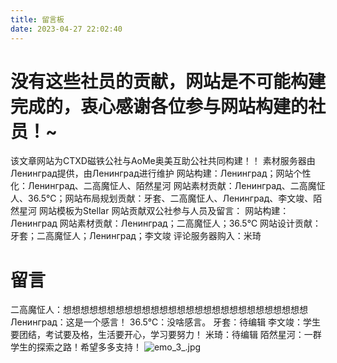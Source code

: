 ```yaml
---
title: 留言板
date: 2023-04-27 22:02:40
---
```


<script src="https://cdn.jsdelivr.net/npm/qexo-static@1.5.1/hexo/talks.min.js"></script>
<link rel="stylesheet" href="https://cdn.jsdelivr.net/npm/qexo-static@1.5.1/hexo/talks.min.css">
<div id="qexot"></div>
<script>showQexoTalks("qexot", "https://qexo.giize.com", 5)</script>

# 没有这些社员的贡献，网站是不可能构建完成的，衷心感谢各位参与网站构建的社员！~

该文章网站为CTXD磁铁公社与AoMe奥美互助公社共同构建！！
素材服务器由Ленинград提供，由Ленинград进行维护
网站构建：Ленинград；网站个性化：Ленинград、二高魔怔人、陌然星河
网站素材贡献：Ленинград、二高魔怔人、36.5℃；网站布局规划贡献：牙套、二高魔怔人、Ленинград、李文竣、陌然星河
网站模板为Stellar 
网站贡献双公社参与人员及留言：
网站构建：Ленинград
网站素材贡献：Ленинград；二高魔怔人；36.5℃
网站设计贡献：牙套；二高魔怔人；Ленинград；李文竣
评论服务器购入：米琦
# 留言

二高魔怔人：想想想想想想想想想想想想想想想想想想想想想想想想想想想想
Ленинград：这是一个感言！
36.5℃：没啥感言。
牙套：待编辑
李文竣：学生要团结，考试要及格，生活要开心，学习要努力！
米琦：待编辑
陌然星河：一群学生的探索之路！希望多多支持！
![emo_3_.jpg](https://img1.imgtp.com/2023/05/14/grrplZEV.jpg)
